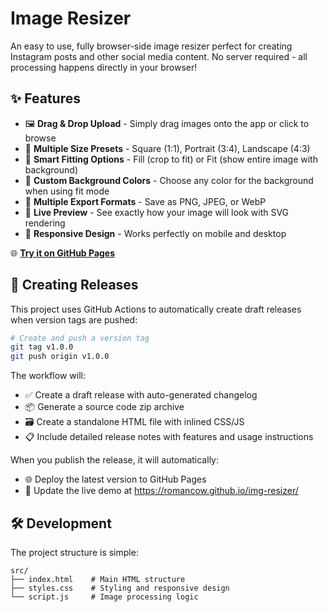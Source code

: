 # Image Resizer

An easy to use, fully browser-side image resizer perfect for creating Instagram posts and other social media content. No server required - all processing happens directly in your browser!

## ✨ Features

- 🖼️ **Drag & Drop Upload** - Simply drag images onto the app or click to browse
- 📐 **Multiple Size Presets** - Square (1:1), Portrait (3:4), Landscape (4:3)
- 🎨 **Smart Fitting Options** - Fill (crop to fit) or Fit (show entire image with background)
- 🌈 **Custom Background Colors** - Choose any color for the background when using fit mode
- 💾 **Multiple Export Formats** - Save as PNG, JPEG, or WebP
- 👀 **Live Preview** - See exactly how your image will look with SVG rendering
- 📱 **Responsive Design** - Works perfectly on mobile and desktop


🌐 **[Try it on GitHub Pages](https://romancow.github.io/img-resizer/)**


## 🔄 Creating Releases

This project uses GitHub Actions to automatically create draft releases when version tags are pushed:

```bash
# Create and push a version tag
git tag v1.0.0
git push origin v1.0.0
```

The workflow will:
- ✅ Create a draft release with auto-generated changelog
- 📦 Generate a source code zip archive
- 🗃️ Create a standalone HTML file with inlined CSS/JS
- 📋 Include detailed release notes with features and usage instructions

When you publish the release, it will automatically:
- 🌐 Deploy the latest version to GitHub Pages
- 🔄 Update the live demo at https://romancow.github.io/img-resizer/


## 🛠️ Development

The project structure is simple:
```
src/
├── index.html    # Main HTML structure
├── styles.css    # Styling and responsive design
└── script.js     # Image processing logic
```
